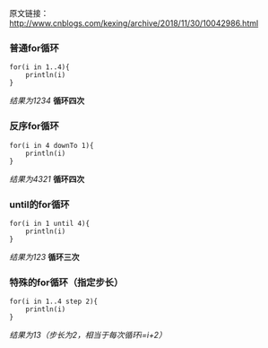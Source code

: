 原文链接：http://www.cnblogs.com/kexing/archive/2018/11/30/10042986.html
### 普通for循环

	for(i in 1..4){
		println(i)
	}
*结果为1234* **循环四次**



### 反序for循环

	for(i in 4 downTo 1){
		println(i)
	}
*结果为4321* **循环四次**



### until的for循环

	for(i in 1 until 4){
		println(i)
	}
*结果为123* **循环三次**


### 特殊的for循环（指定步长）

	for(i in 1..4 step 2){
		println(i)
	}
*结果为13（步长为2，相当于每次循环i=i+2）*